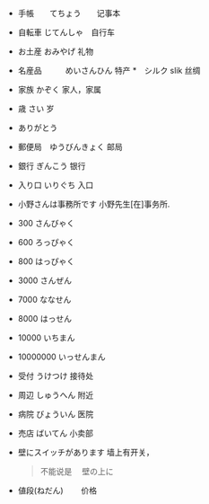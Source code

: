 * 手帳　　てちょう　　记事本
* 自転車    じてんしゃ　自行车
* お土産    おみやげ  礼物
* 名産品　　　めいさんひん  特产
*　シルク    slik 丝绸
* 家族      かぞく  家人，家属
* 歳    さい    岁
* ありがとう

* 郵便局　ゆうびんきょく   邮局
* 銀行  ぎんこう     银行
* 入り口     いりぐち   入口
* 小野さんは事務所です      小野先生[在]事务所.
* 300   さんびゃく
* 600   ろっぴゃく
* 800   はっぴゃく
* 3000  さんぜん
* 7000  ななせん
* 8000 はっせん
* 10000 いちまん
* 10000000  いっせんまん
* 受付  うけつけ    接待处
* 周辺  しゅうへん  附近
* 病院  びょういん  医院

* 売店  ばいてん    小卖部
* 壁にスイッチがあります    墙上有开关，
    > 不能说是 　壁の上に
* 値段(ねだん)　　 价格




